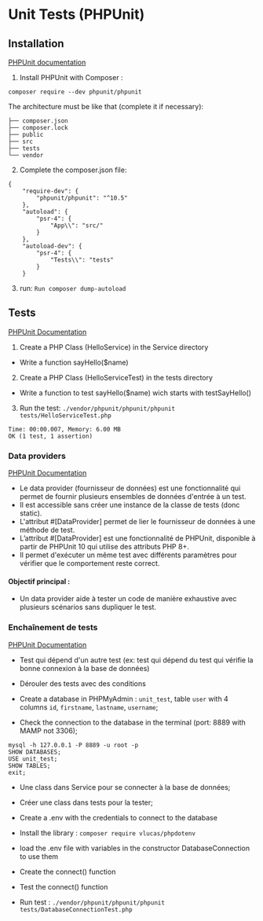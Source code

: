 # Unit Tests (PHPUnit)
 
## Installation 

[PHPUnit documentation](https://docs.phpunit.de/en/10.5/installation.html#installing-phpunit-with-composer)

1. Install PHPUnit with Composer :

```composer require --dev phpunit/phpunit```

The architecture must be like that (complete it if necessary): 
```
├── composer.json
├── composer.lock
├── public
├── src
├── tests
└── vendor
```

2. Complete the composer.json file: 

```
{
    "require-dev": {
        "phpunit/phpunit": "^10.5"
    },
    "autoload": {
        "psr-4": {
            "App\\": "src/"
        }
    },
    "autoload-dev": {
        "psr-4": {
            "Tests\\": "tests"
        }
    }
```

3. run: `Run composer dump-autoload`



## Tests 

[PHPUnit Documentation](https://docs.phpunit.de/en/10.5/writing-tests-for-phpunit.html)

1. Create a PHP Class (HelloService) in the Service directory
- Write a function sayHello($name)

2. Create a PHP Class (HelloServiceTest) in the tests directory 
- Write a function to test sayHello($name) wich starts with testSayHello()

3. Run the test: `./vendor/phpunit/phpunit/phpunit tests/HelloServiceTest.php`

```
Time: 00:00.007, Memory: 6.00 MB
OK (1 test, 1 assertion)
```


### Data providers 

[PHPUnit Documentation](https://docs.phpunit.de/en/10.5/writing-tests-for-phpunit.html#data-providers)

- Le data provider (fournisseur de données) est une fonctionnalité qui permet de fournir plusieurs ensembles de données d'entrée à un test.
- Il est accessible sans créer une instance de la classe de tests (donc static).
- L'attribut #[DataProvider] permet de lier le fournisseur de données à une méthode de test.
- L’attribut #[DataProvider] est une fonctionnalité de PHPUnit, disponible à partir de PHPUnit 10 qui utilise des attributs PHP 8+.
- Il permet d'exécuter un même test avec différents paramètres pour vérifier que le comportement reste correct. 

#### Objectif principal :
- Un data provider aide à tester un code de manière exhaustive avec plusieurs scénarios sans dupliquer le test.


### Enchaînement de tests 

[PHPUnit Documentation](https://docs.phpunit.de/en/10.5/writing-tests-for-phpunit.html#test-dependencies)

- Test qui dépend d'un autre test (ex: test qui dépend du test qui vérifie la bonne connexion à la base de données)
- Dérouler des tests avec des conditions

- Create a database in PHPMyAdmin : `unit_test`, table `user` with 4 columns `id`, `firstname`, `lastname`, `username`;
- Check the connection to the database in the terminal (port: 8889 with MAMP not 3306); 

```
mysql -h 127.0.0.1 -P 8889 -u root -p
SHOW DATABASES;
USE unit_test;
SHOW TABLES;
exit; 
```

- Une class dans Service pour se connecter à la base de données; 
- Créer une class dans tests pour la tester;
  
- Create a .env with the credentials to connect to the database
- Install the library : `composer require vlucas/phpdotenv`
- load the .env file with variables in the constructor DatabaseConnection to use them 
- Create the connect() function
- Test the connect() function 

- Run test : `./vendor/phpunit/phpunit/phpunit tests/DatabaseConnectionTest.php`
